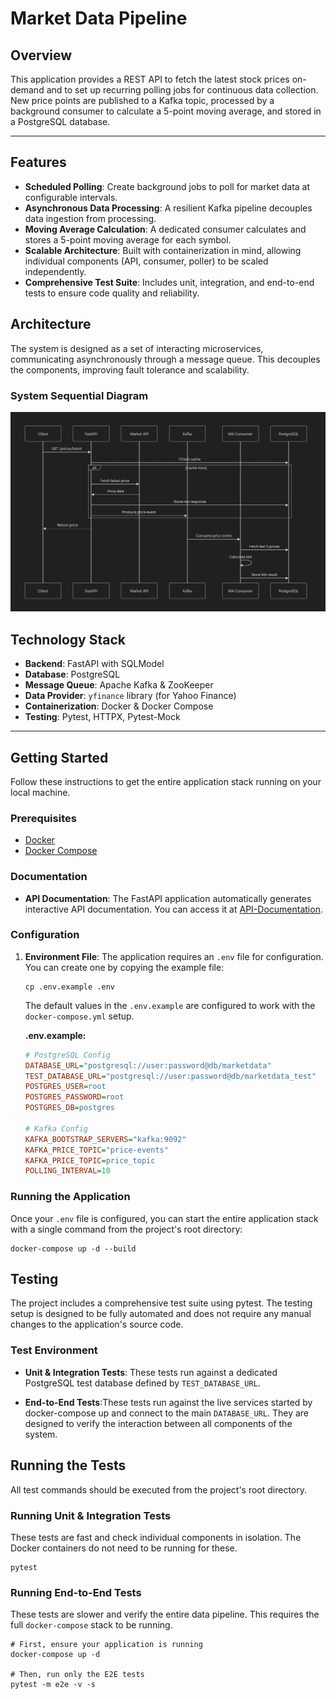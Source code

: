 # Market Data Pipeline

## Overview

This application provides a REST API to fetch the latest stock prices on-demand and to set up recurring polling jobs for continuous data collection. New price points are published to a Kafka topic, processed by a background consumer to calculate a 5-point moving average, and stored in a PostgreSQL database.


---

## Features

- **Scheduled Polling**: Create background jobs to poll for market data at configurable intervals.
- **Asynchronous Data Processing**: A resilient Kafka pipeline decouples data ingestion from processing.
- **Moving Average Calculation**: A dedicated consumer calculates and stores a 5-point moving average for each symbol.
- **Scalable Architecture**: Built with containerization in mind, allowing individual components (API, consumer, poller) to be scaled independently.
- **Comprehensive Test Suite**: Includes unit, integration, and end-to-end tests to ensure code quality and reliability.

## Architecture

The system is designed as a set of interacting microservices, communicating asynchronously through a message queue. This decouples the components, improving fault tolerance and scalability.

### System Sequential Diagram
![System Architecture](/WTA/assets/sequential_diagram.png)


## Technology Stack

- **Backend**: FastAPI with SQLModel
- **Database**: PostgreSQL
- **Message Queue**: Apache Kafka & ZooKeeper
- **Data Provider**: `yfinance` library (for Yahoo Finance)
- **Containerization**: Docker & Docker Compose
- **Testing**: Pytest, HTTPX, Pytest-Mock

---


## Getting Started

Follow these instructions to get the entire application stack running on your local machine.

### Prerequisites

- [Docker](https://www.docker.com/products/docker-desktop/)
- [Docker Compose](https://docs.docker.com/compose/install/)


### Documentation
- **API Documentation**: The FastAPI application automatically generates interactive API documentation. You can access it at [API-Documentation](https://dheerajkrishna141.github.io/blockhouse/).

### Configuration

1.  **Environment File**: The application requires an `.env` file for configuration. You can create one by copying the example file:
    ```
    cp .env.example .env
    ```
    The default values in the `.env.example` are configured to work with the `docker-compose.yml` setup.

    **.env.example:**
    ```ini
    # PostgreSQL Config
    DATABASE_URL="postgresql://user:password@db/marketdata"
    TEST_DATABASE_URL="postgresql://user:password@db/marketdata_test"
    POSTGRES_USER=root
    POSTGRES_PASSWORD=root
    POSTGRES_DB=postgres

    # Kafka Config
    KAFKA_BOOTSTRAP_SERVERS="kafka:9092"
    KAFKA_PRICE_TOPIC="price-events"
    KAFKA_PRICE_TOPIC=price_topic
    POLLING_INTERVAL=10
    
### Running the Application

Once your `.env` file is configured, you can start the entire application stack with a single command from the project's root directory:

```
docker-compose up -d --build
```

## Testing
The project includes a comprehensive test suite using pytest. The testing setup is designed to be fully automated and does not require any manual changes to the application's source code.

### Test Environment

- **Unit & Integration Tests**: These tests run against a dedicated PostgreSQL test database defined by `TEST_DATABASE_URL`. 


- **End-to-End Tests**:These tests run against the live services started by docker-compose up and connect to the main `DATABASE_URL`. They are designed to verify the interaction between all components of the system.

## Running the Tests
All test commands should be executed from the project's root directory.


### Running Unit & Integration Tests
These tests are fast and check individual components in isolation. The Docker containers do not need to be running for these.

```
pytest
```

### Running End-to-End Tests
These tests are slower and verify the entire data pipeline. This requires the full `docker-compose` stack to be running.


```
# First, ensure your application is running
docker-compose up -d

# Then, run only the E2E tests
pytest -m e2e -v -s

```

